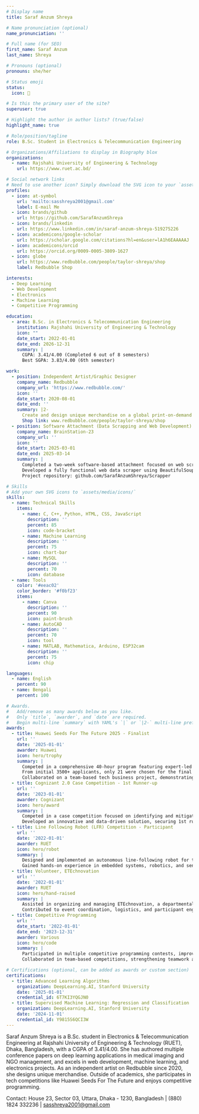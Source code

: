 ```yaml
---
# Display name
title: Saraf Anzum Shreya

# Name pronunciation (optional)
name_pronunciation: ''

# Full name (for SEO)
first_name: Saraf Anzum
last_name: Shreya

# Pronouns (optional)
pronouns: she/her

# Status emoji
status:
  icon: 🚀

# Is this the primary user of the site?
superuser: true

# Highlight the author in author lists? (true/false)
highlight_name: true

# Role/position/tagline
role: B.Sc. Student in Electronics & Telecommunication Engineering

# Organizations/Affiliations to display in Biography blox
organizations:
  - name: Rajshahi University of Engineering & Technology
    url: https://www.ruet.ac.bd/

# Social network links
# Need to use another icon? Simply download the SVG icon to your `assets/media/icons/` folder.
profiles:
  - icon: at-symbol
    url: 'mailto:sasshreya2001@gmail.com'
    label: E-mail Me
  - icon: brands/github
    url: https://github.com/SarafAnzumShreya
  - icon: brands/linkedin
    url: https://www.linkedin.com/in/saraf-anzum-shreya-519275226
  - icon: academicons/google-scholar
    url: https://scholar.google.com/citations?hl=en&user=lA1h6EAAAAAJ
  - icon: academicons/orcid
    url: https://orcid.org/0009-0005-3809-1627
  - icon: globe
    url: https://www.redbubble.com/people/taylor-shreya/shop
    label: Redbubble Shop

interests:
  - Deep Learning
  - Web Development
  - Electronics
  - Machine Learning
  - Competitive Programming

education:
  - area: B.Sc. in Electronics & Telecommunication Engineering
    institution: Rajshahi University of Engineering & Technology
    icon: ""
    date_start: 2022-01-01
    date_end: 2026-12-31
    summary: |
      CGPA: 3.41/4.00 (Completed 6 out of 8 semesters)
      Best SGPA: 3.83/4.00 (6th semester)

work:
  - position: Independent Artist/Graphic Designer
    company_name: Redbubble
    company_url: 'https://www.redbubble.com/'
    icon: ''
    date_start: 2020-08-01
    date_end: ''
    summary: |2-
      Create and design unique merchandise on a global print-on-demand marketplace.
      Shop link: www.redbubble.com/people/taylor-shreya/shop
  - position: Software Attachment (Data Scrapping and Web Development)
    company_name: BrainStation-23
    company_url: ''
    icon: ''
    date_start: 2025-03-01
    date_end: 2025-03-14
    summary: |
      Completed a two-week software-based attachment focused on web scraping and backend development.
      Developed a fully functional web data scraper using BeautifulSoup, Selenium, HTML, CSS, and Flask to extract and display dynamic web content in a user-friendly interface.
      Project repository: github.com/SarafAnzumShreya/Scrapper

# Skills
# Add your own SVG icons to `assets/media/icons/`
skills:
  - name: Technical Skills
    items:
      - name: C, C++, Python, HTML, CSS, JavaScript
        description: ''
        percent: 85
        icon: code-bracket
      - name: Machine Learning
        description: ''
        percent: 75
        icon: chart-bar
      - name: MySQL
        description: ''
        percent: 70
        icon: database
  - name: Tools
    color: '#eeac02'
    color_border: '#f0bf23'
    items:
      - name: Canva
        description: ''
        percent: 90
        icon: paint-brush
      - name: AutoCAD
        description: ''
        percent: 70
        icon: tool
      - name: MATLAB, Mathematica, Arduino, ESP32cam
        description: ''
        percent: 75
        icon: chip

languages:
  - name: English
    percent: 90
  - name: Bengali
    percent: 100

# Awards.
#   Add/remove as many awards below as you like.
#   Only `title`, `awarder`, and `date` are required.
#   Begin multi-line `summary` with YAML's `|` or `|2-` multi-line prefix and indent 2 spaces below.
awards:
  - title: Huawei Seeds For The Future 2025 - Finalist
    url: ''
    date: '2025-01-01'
    awarder: Huawei
    icon: hero/trophy
    summary: |
      Competed in a comprehensive 40-hour program featuring expert-led instruction in cutting-edge technologies: 5G, Artificial Intelligence, Cloud Computing, and Digital Power.
      From initial 3500+ applicants, only 21 were chosen for the final round after several evaluations such as interviews, written exams, group evaluation, and group presentation.
      Collaborated on a team-based tech business project, demonstrating skills in leadership, problem-solving, and entrepreneurship.
  - title: Cognizant 2.0 Case Competition - 1st Runner-up
    url: ''
    date: '2023-01-01'
    awarder: Cognizant
    icon: hero/award
    summary: |
      Competed in a case competition focused on identifying and mitigating fire hazards in Bangladesh’s garment industry.
      Developed an innovative and data-driven solution, securing 1st runner-up position out of 57 participating teams.
  - title: Line Following Robot (LFR) Competition - Participant
    url: ''
    date: '2022-01-01'
    awarder: RUET
    icon: hero/robot
    summary: |
      Designed and implemented an autonomous line-following robot for the ‘ETEchnovation-2022’ event, organized by the Electronics and Telecommunication Department of RUET.
      Gained hands-on experience in embedded systems, robotics, and sensor integration.
  - title: Volunteer, ETEchnovation
    url: ''
    date: '2022-01-01'
    awarder: RUET
    icon: hero/hand-raised
    summary: |
      Assisted in organizing and managing ETEchnovation, a departmental technical event at RUET.
      Contributed to event coordination, logistics, and participant engagement, enhancing teamwork and organizational skills.
  - title: Competitive Programming
    url: ''
    date_start: '2022-01-01'
    date_end: '2023-12-31'
    awarder: Various
    icon: hero/code
    summary: |
      Participated in multiple competitive programming contests, improving algorithmic problem-solving and logical thinking.
      Collaborated in team-based competitions, strengthening teamwork and strategic coding abilities.

# Certifications (optional, can be added as awards or custom section)
certifications:
  - title: Advanced Learning Algorithms
    organization: DeepLearning.AI, Stanford University
    date: '2025-01-01'
    credential_id: 6T7KI3YQGJN0
  - title: Supervised Machine Learning: Regression and Classification
    organization: DeepLearning.AI, Stanford University
    date: '2024-11-01'
    credential_id: Y9815S6QCI3W
---
```


Saraf Anzum Shreya is a B.Sc. student in Electronics & Telecommunication Engineering at Rajshahi University of Engineering & Technology (RUET), Dhaka, Bangladesh, with a CGPA of 3.41/4.00. She has authored multiple conference papers on deep learning applications in medical imaging and NGO management, and excels in web development, machine learning, and electronics projects. As an independent artist on Redbubble since 2020, she designs unique merchandise. Outside of academics, she participates in tech competitions like Huawei Seeds For The Future and enjoys competitive programming.

Contact: House 23, Sector 03, Uttara, Dhaka - 1230, Bangladesh | (880) 1824 332236 | sasshreya2001@gmail.com